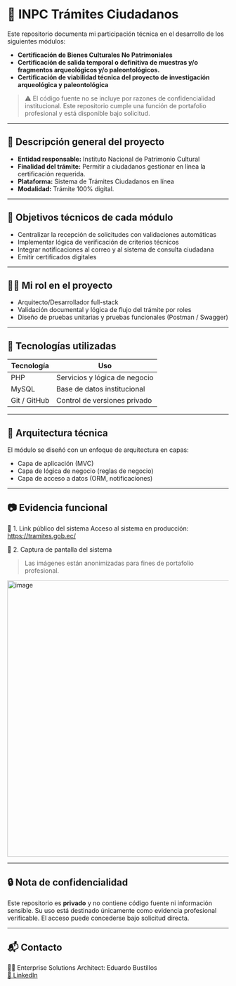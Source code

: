 # 📄 INPC Trámites Ciudadanos

Este repositorio documenta mi participación técnica en el desarrollo de los siguientes módulos:
- **Certificación de Bienes Culturales No Patrimoniales** 
- **Certificación de salida temporal o definitiva de muestras y/o fragmentos arqueológicos y/o paleontológicos.** 
- **Certificación de viabilidad técnica del proyecto de investigación arqueológica y paleontológica** 
> ⚠️ El código fuente no se incluye por razones de confidencialidad institucional. Este repositorio cumple una función de portafolio profesional y está disponible bajo solicitud.

---

## 🧠 Descripción general del proyecto

- **Entidad responsable:** Instituto Nacional de Patrimonio Cultural
- **Finalidad del trámite:** Permitir a ciudadanos gestionar en línea la certificación requerida.
- **Plataforma:** Sistema de Trámites Ciudadanos en línea
- **Modalidad:** Trámite 100% digital.

---

## 🎯 Objetivos técnicos de cada módulo

- Centralizar la recepción de solicitudes con validaciones automáticas
- Implementar lógica de verificación de criterios técnicos
- Integrar notificaciones al correo y al sistema de consulta ciudadana
- Emitir certificados digitales 

---

## 👨‍💻 Mi rol en el proyecto

- Arquitecto/Desarrollador full-stack 
- Validación documental y lógica de flujo del trámite por roles
- Diseño de pruebas unitarias y pruebas funcionales (Postman / Swagger)

---

## 🧰 Tecnologías utilizadas

| Tecnología         | Uso                                |
|--------------------|-------------------------------------|
| PHP | Servicios y lógica de negocio     |
| MySQL         | Base de datos institucional         |
| Git / GitHub       | Control de versiones privado        |

---

## 📌 Arquitectura técnica

El módulo se diseñó con un enfoque de arquitectura en capas:

- Capa de aplicación (MVC)
- Capa de lógica de negocio (reglas de negocio)
- Capa de acceso a datos (ORM, notificaciones)

---

## 📷 Evidencia funcional
🔹 1. Link público del sistema
      Acceso al sistema en producción: https://tramites.gob.ec/
      
🔹 2. Captura de pantalla del sistema
  > Las imágenes están anonimizadas para fines de portafolio profesional.

<img width="1362" height="629" alt="image" src="https://github.com/user-attachments/assets/3445bba6-2f36-405f-aab6-95f5aa88f894" />

---

## 🔒 Nota de confidencialidad

Este repositorio es **privado** y no contiene código fuente ni información sensible. Su uso está destinado únicamente como evidencia profesional verificable. El acceso puede concederse bajo solicitud directa.

---

## 📬 Contacto

👨‍💻 Enterprise Solutions Architect: Eduardo Bustillos  
[💼 LinkedIn](https://linkedin.com/in/eduardobustillos)  
